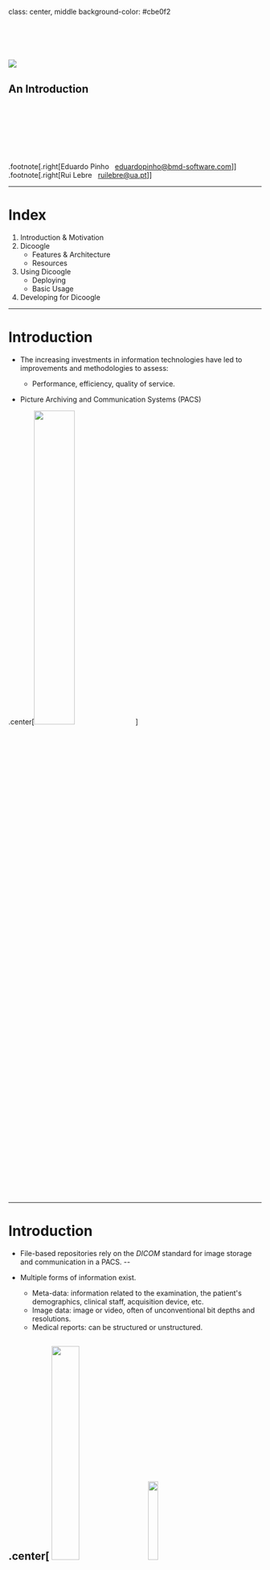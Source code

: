 
class: center, middle
background-color: #cbe0f2

<br><br>

# ![](img/dicoogle-logo.png)

## An Introduction

<br><br><br>
<br><br><br>

.footnote[.right[Eduardo Pinho &nbsp; <eduardopinho@bmd-software.com>]]
.footnote[.right[Rui Lebre &nbsp; <ruilebre@ua.pt>]]

---

# Index

1. Introduction & Motivation
2. Dicoogle
   - Features & Architecture
   - Resources
3. Using Dicoogle
   - Deploying
   - Basic Usage
4. Developing for Dicoogle

---

# Introduction

- The increasing investments in information technologies have led to improvements and methodologies to assess:
  - Performance, efficiency, quality of service.

- Picture Archiving and Communication Systems (PACS)

.center[<img src="img/pacs.png" width="40%" />]

---

# Introduction

- File-based repositories rely on the _DICOM_ standard for image storage and communication in a PACS.
--

- Multiple forms of information exist.
   - Meta-data: information related to the examination, the patient's demographics, clinical staff, acquisition device, etc.
   - Image data: image or video, often of unconventional bit depths and resolutions.
   - Medical reports: can be structured or unstructured.

.center[
  <img src="img/metadata.png" width="33%" />
&nbsp; &nbsp;
  <img src="img/ct-scan.png" width="20%" />
&nbsp; &nbsp;
  <img src="img/medical-report-icon.png" width="21%" />
]
---

# Introduction

- The requirements of medical imaging systems are ever increasing.
  - Imaging data output becomes larger and more frequent (Big Data).
  - New and enhanced modalities are emerging (whole-slide microscopy, PET/MRI, ...).
- Information retrieval is important
  - Improved radiology workflows, teaching, researching.
  - New ways to search over medical imaging data.
--

- The great majority of installed information system do not allow such kind of analysis (limited indexing capabilities).
- Few systems enable institutions to continuously monitor and measure the efficiency of medical imaging data produced.
- DICOM compliance is insufficient for state-of-the-art retrieval capabilities (free text search, query-by-example, ...).


---

# Motivation

- Secondary use of DICOM meta-data.
- Evaluate and integrate developed tools in multiple case studies.
   - Database technologies (SQL, NoSQL, ...);
   - Image recognition (computer-assisted detection, content-based image retrieval, ...);
- Knowledge extraction.
   - Obtain healthcare quality indicators.
   - Workflow and productivity analysis.


---

# .center[![](img/dicoogle-logo.png)]

- Extensible, platform-independent, open-source PACS archive;
- Designed to embrace advanced indexing mechanisms and knowledge extraction from medical imaging information;
- Over 25 million images were indexed in Aveiro, Portugal;
- Has fulfilled a multitude of use cases in research and industry.

--

### The user can:

- Index DICOM files
- Quick DIM navigation
- Navigate over meta-data
- Free text searching
- Perform advanced boolean queries
- Export data to CSV

---

# ![](img/dicoogle-logo.png)

.exhibit-text-left[
- Plugin-based architecture
  - Empower a PACS archive with additional features
  - High-level abstractions from DICOM services and resources
  - Easy to interact with core functionalities
  - _Dicoogle SDK_
- Built-in DICOM QR + Storage
- Web service driven
  - configuration and interaction
- Web user interface
  - single-page webapp
- Open-source (GPL 3.0)
]

<img class="exhibit-right" src="img/architecture.png" width="50%" />

---

# Resources

- **Official Website**: [www.dicoogle.com](http://www.dicoogle.com) 
- **<i class="fa fa-github fa-lg"></i> View on GitHub**: [github.com/bioinformatics-ua/dicoogle](https://github.com/bioinformatics-ua/dicoogle)
- **Learning Pack**: [bioinformatics-ua.github.io/dicoogle-learning-pack](https://bioinformatics-ua.github.io/dicoogle-learning-pack)

Want to try it now? We have a [live demo](http://demo.dicoogle.com) (http://demo.dicoogle.com) !

---

# Getting Started

- Start by [downloading](http://www.dicoogle.com/downloads/) Dicoogle and base plugins.
   
- Requires Java 7 (Java 8 recommended).

--

- Extract the zip file to a new folder (e.g. _"DicoogleDir"_).
- The folder shall contain 6 files and 1 folder:
   - DicoogleClient.bat
   - DicoogleServer.bat
   - DicoogleClient.sh
   - DicoogleServer.sh
   - dicoogle.jar
   - README.md
   - Plugins
- On your terminal, run `DicoogleClient.bat` if you are a Windows user, or `DicoogleClient.sh` if you are Linux/MacOS user
- The [Setup](https://bioinformatics-ua.github.io/dicoogle-learning-pack/docs/setup) page of the Learning Pack will guide you with further detail.

---

# Using Dicoogle

Enter the webapp: <http://localhost:8080>

![The login page of the web app.](img/screenshot_login.png)

.center[
username: `dicoogle` <br> password: `dicoogle`
]

---

# Using Dicoogle

- Grab a DICOM data set.

--

- Force Dicoogle to index the set.

<img src="img/screenshot_index.png" width="80%" style="display:block;margin:auto" />

---

# Using Dicoogle

![](img/screenshot_search.png)

---

# Need Help?

#### 1. Is something unclear or missing in the Learning Pack?

[Create an issue](https://github.com/bioinformatics-ua/dicoogle-learning-pack/issues/new) at the learning pack repository.

--

#### 2. Found a bug in Dicoogle?

[File an issue](https://github.com/bioinformatics-ua/dicoogle/issues/new) at the main Dicoogle repository.

--

#### 3. Other issues?

Contact the Maintainers:

- Luís Bastião Silva <bastiao@bmd-software.com> (development leader)
- Eduardo Pinho <eduardopinho@ua.pt>
- Rui Lebre <ruilebre@ua.pt>

--

#### 4. Professional Assistance?

Please contact [BMD Software](https://www.bmd-software.com).

---

class: center, middle
background-color: #cbe0f2

<br><br>

# ![](img/dicoogle-logo.png)

## Developing for Dicoogle

<br><br>

---

# Core Architecture

<img src="img/architecture.png" width="70%"></img>

---

# Plugin-based Development

.col-2[A plugin is:

- An extension to Dicoogle.
- Developed and bundled separately.
- Loaded at Dicoogle runtime.
- A set of components implementing common APIs
]

<img src="img/diagram-plugin-load.png" width="77%"></img>

---

# Dicoogle SDK

 - Defines common APIs (Storage, Query, Index, ...).
 - Provides additional data structures and libraries.
--

 - `PluginSet` contains a set of these plugins.

<img src="img/diagram-plugins.svg" width="76%"></img>

--

Web UI plugins are different ([read more](https://bioinformatics-ua.github.io/dicoogle-learning-pack/docs/webplugins))

---

# Dicoogle Plugin Types

- **Storage**: provide access to persistent file/blob storages.

- **Indexer**: implement data indexing for efficient searching

- **Query**: enable search through indexed content

- **Servlet** (Jetty): web services implemented with servlets.

- **RESTlet**: web services implemented using RESTlet server resources.

--

- **~~Graphical~~**: obsolete

- **Web UI**: Implemented in JavaScript; extend the web user interface.

---

# Creating a Plugin

- Create a `PluginSet` implementation and build a jar.

----

- Grab our sample: [github.com/bioinformatics-ua/dicoogle-plugin-sample](https://github.com/bioinformatics-ua/dicoogle-plugin-sample)
--

- Inspect the project's sources.
  - Where is the plugin set?
  - What APIs do the plugins implement, and which methods?

--
- Build and test them on Dicoogle.
- You can start your own plugins from this one.

---

# Our Developers

.block-division-2-3[
#### Maintainers

- Luís Bastião ─ <bastiao@bmd-software.com>
- Eduardo Pinho ─ <eduardopinho@bmd-software.com>
- Rui Lebre ─ <ruilebre@ua.pt>

#### Current Contributors

- Jorge Silva


#### R&D Project Managers

- Carlos Costa
- José Luís Oliveira

]

.block-division-3[
#### Past Contributors

- Carlos Ferreira
- David Campos
- Eriksson Monteiro
- Frederico Silva
- Frederico Valente
- Leonardo Oliveira
- Luis Ribeiro
- Renato Pinho
- Samuel Campos
- Tiago Godinho
- and many others...

]

--

**<i class="fa fa-github fa-lg"></i> You can be a contributor! [github.com/bioinformatics-ua/dicoogle](https://github.com/bioinformatics-ua/dicoogle)**
